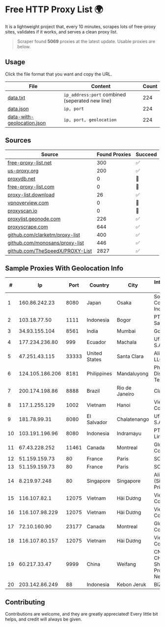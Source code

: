 
# Free HTTP Proxy List 🌍

It is a lightweight project that, every 10 minutes, scrapes lots of free-proxy sites, validates if it works, and serves a clean proxy list.


> Scraper found **5069** proxies at the latest update. Usable proxies are below.

## Usage

Click the file format that you want and copy the URL.


|File|Content|Count|
|----|-------|-----|
|[data.txt](https://raw.githubusercontent.com/themiralay/Proxy-List-World/master/data.txt)|`ip_address:port` combined (seperated new line)|224|
|[data.json](https://raw.githubusercontent.com/themiralay/Proxy-List-World/master/data.json)|`ip, port`|224|
|[data-with-geolocation.json](https://raw.githubusercontent.com/themiralay/Proxy-List-World/master/data-with-geolocation.json)|`ip, port, geolocation`|224|

## Sources

|Source|Found Proxies|Succeed|
|------|-------------|-------|
|[free-proxy-list.net](https://free-proxy-list.net)|300|✅|
|[us-proxy.org](https://www.us-proxy.org)|200|✅|
|[proxydb.net](http://proxydb.net)|0|🚫|
|[free-proxy-list.com](https://free-proxy-list.com/?page=&port=&type%5B%5D=http&type%5B%5D=https&up_time=0&search=Search)|0|🚫|
|[proxy-list.download](https://www.proxy-list.download/HTTP)|26|✅|
|[vpnoverview.com](https://vpnoverview.com/privacy/anonymous-browsing/free-proxy-servers)|0|🚫|
|[proxyscan.io](https://www.proxyscan.io)|0|🚫|
|[proxylist.geonode.com](https://proxylist.geonode.com/api/proxy-list?limit=300&page=1&sort_by=lastChecked&sort_type=desc&protocols=http,https)|226|✅|
|[proxyscrape.com](https://api.proxyscrape.com/v2/?request=displayproxies&protocol=http&timeout=10000&country=all&ssl=all&anonymity=all)|644|✅|
|[github.com/clarketm/proxy-list](https://raw.githubusercontent.com/clarketm/proxy-list/master/proxy-list-raw.txt)|400|✅|
|[github.com/monosans/proxy-list](https://raw.githubusercontent.com/monosans/proxy-list/main/proxies/http.txt)|446|✅|
|[github.com/TheSpeedX/PROXY-List](https://raw.githubusercontent.com/TheSpeedX/PROXY-List/master/http.txt)|2827|✅|


## Sample Proxies With Geolocation Info

|#|Ip|Port|Country|City|Internet Service Provider|
|-|--|----|-------|----|-------------------------|
|1|160.86.242.23|8080|Japan|Osaka|Sony Network Communications Inc|
|2|103.18.77.50|1111|Indonesia|Bogor|PT Usaha Adi Sanggoro|
|3|34.93.155.104|8561|India|Mumbai|Google LLC|
|4|177.234.236.80|999|Ecuador|Machala|Ufinet Panama S.A.|
|5|47.251.43.115|33333|United States|Santa Clara|Alibaba Cloud LLC|
|6|124.105.186.206|8181|Philippines|Mandaluyong|Philippine Long Distance Telephone Co.|
|7|200.174.198.86|8888|Brazil|Rio de Janeiro|Claro S.A|
|8|117.1.255.129|1002|Vietnam|Hanoi|Viettel Corporation|
|9|181.78.99.31|8080|El Salvador|Chalatenango|Ufinet Panama S.A.|
|10|103.191.196.96|8080|Indonesia|Indramayu|PT Pangkalan Lintas Data|
|11|67.43.228.252|11461|Canada|Montreal|GloboTech Communications|
|12|51.159.159.73|80|France|Paris|SCALEWAY|
|13|51.159.159.73|80|France|Paris|SCALEWAY|
|14|8.219.97.248|80|Singapore|Singapore|Alibaba Cloud (Singapore) Private Limited|
|15|116.107.82.1|12075|Vietnam|Hải Dương|Viettel Corporation|
|16|116.107.98.229|12075|Vietnam|Hải Dương|Viettel Corporation|
|17|72.10.160.90|23177|Canada|Montreal|GloboTech Communications|
|18|116.107.80.157|12075|Vietnam|Hải Dương|Viettel Corporation|
|19|60.217.33.47|9999|China|Weifang|CNC Group CHINA169 Shandong Province Network|
|20|203.142.86.249|88|Indonesia|Kebon Jeruk|BIZNET|



## Contributing

Contributions are welcome, and they are greatly appreciated! Every
little bit helps, and credit will always be given.

